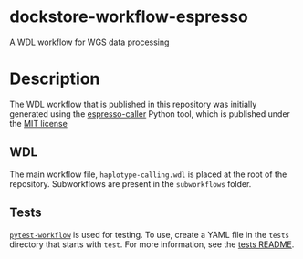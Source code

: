 # dockstore-workflow-espresso
A WDL workflow for WGS data processing

# Description
The WDL workflow that is published in this repository was initially generated using the [espresso-caller](https://pypi.org/project/espresso-caller/) Python tool, which is published under the [MIT license](https://opensource.org/licenses/MIT)

## WDL

The main workflow file, `haplotype-calling.wdl` is placed at the root of the
repository. Subworkflows are present in the `subworkflows` folder. 

## Tests

[`pytest-workflow`](https://pytest-workflow.readthedocs.io/en/stable/) is used for
testing. To use, create a YAML file in the `tests` directory that starts with `test`. 
For more information, see the [tests README](tests/TEST_README.md).
